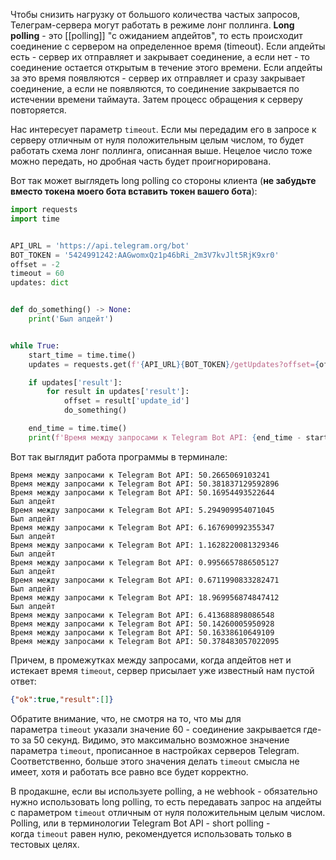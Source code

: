 Чтобы снизить нагрузку от большого количества частых запросов, Телеграм-сервера могут работать в режиме лонг поллинга. **Long polling** - это [[polling]] "с ожиданием апдейтов", то есть происходит соединение с сервером на определенное время (timeout). Если апдейты есть - сервер их отправляет и закрывает соединение, а если нет - то соединение остается открытым в течение этого времени. Если апдейты за это время появляются - сервер их отправляет и сразу закрывает соединение, а если не появляются, то соединение закрывается по истечении времени таймаута. Затем процесс обращения к серверу повторяется.

Нас интересует параметр `timeout`. Если мы передадим его в запросе к серверу отличным от нуля положительным целым числом, то будет работать схема лонг поллинга, описанная выше. Нецелое число тоже можно передать, но дробная часть будет проигнорирована.

Вот так может выглядеть long polling со стороны клиента (**не забудьте вместо токена моего бота вставить токен вашего бота**):

```python
import requests
import time


API_URL = 'https://api.telegram.org/bot'
BOT_TOKEN = '5424991242:AAGwomxQz1p46bRi_2m3V7kvJlt5RjK9xr0'
offset = -2
timeout = 60
updates: dict


def do_something() -> None:
    print('Был апдейт')


while True: 
    start_time = time.time()
    updates = requests.get(f'{API_URL}{BOT_TOKEN}/getUpdates?offset={offset + 1}&timeout={timeout}').json()

    if updates['result']:
        for result in updates['result']:
            offset = result['update_id']
            do_something()

    end_time = time.time()
    print(f'Время между запросами к Telegram Bot API: {end_time - start_time}')
```

Вот так выглядит работа программы в терминале:

```no-highlight
Время между запросами к Telegram Bot API: 50.2665069103241
Время между запросами к Telegram Bot API: 50.381837129592896
Время между запросами к Telegram Bot API: 50.16954493522644
Был апдейт
Время между запросами к Telegram Bot API: 5.294909954071045
Был апдейт
Время между запросами к Telegram Bot API: 6.167690992355347
Был апдейт
Время между запросами к Telegram Bot API: 1.1628220081329346
Был апдейт
Время между запросами к Telegram Bot API: 0.9956657886505127
Был апдейт
Время между запросами к Telegram Bot API: 0.6711990833282471
Был апдейт
Время между запросами к Telegram Bot API: 18.969956874847412
Был апдейт
Время между запросами к Telegram Bot API: 6.413688898086548
Время между запросами к Telegram Bot API: 50.14260005950928
Время между запросами к Telegram Bot API: 50.16338610649109
Время между запросами к Telegram Bot API: 50.378483057022095
```

Причем, в промежутках между запросами, когда апдейтов нет и истекает время `timeout`, сервер присылает уже известный нам пустой ответ:

```json
{"ok":true,"result":[]}
```

Обратите внимание, что, не смотря на то, что мы для параметра `timeout` указали значение 60 - соединение закрывается где-то за 50 секунд. Видимо, это максимально возможное значение параметра `timeout`, прописанное в настройках серверов Telegram. Соответственно, больше этого значения делать `timeout` смысла не имеет, хотя и работать все равно все будет корректно. 

В продакшне, если вы используете polling, а не webhook - обязательно нужно использовать long polling, то есть передавать запрос на апдейты с параметром `timeout` отличным от нуля положительным целым числом. Polling, или в терминологии Telegram Bot API - short polling - когда `timeout` равен нулю, рекомендуется использовать только в тестовых целях.